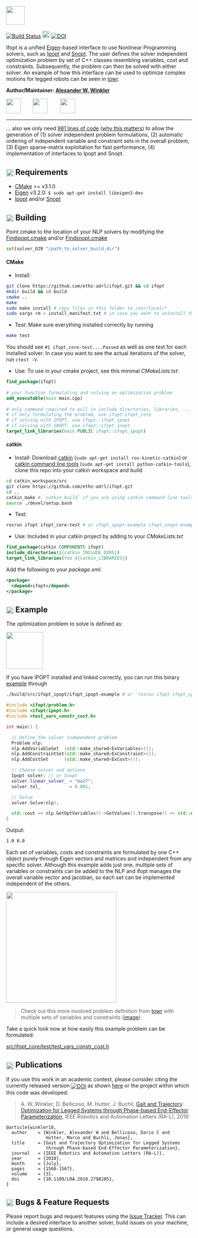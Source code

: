 ### <img src="https://i.imgur.com/ZOfGZwB.png" height="50" />

[![Build Status](https://ci.leggedrobotics.com/buildStatus/icon?job=github_ethz-adrl/ifopt/master)](https://ci.leggedrobotics.com/job/github_ethz-adrl/job/ifopt/job/master/) [<img height="20" src="https://i.imgur.com/ZqRckbJ.png"/>](http://docs.ros.org/api/ifopt_core/html/index.html)
[![DOI](https://zenodo.org/badge/DOI/10.5281/zenodo.1135046.svg)](https://doi.org/10.5281/zenodo.1135046)
<!-- The actual jenkins documentation job can be found here -->
<!-- http://build.ros.org/view/Ldoc/job/Ldoc__ifopt__ubuntu_xenial_amd64/ -->

Ifopt is a unified [Eigen]-based interface to use Nonlinear Programming solvers, such as [Ipopt] and [Snopt]. The user defines the solver independent optimization problem by set of C++ classes resembling variables, cost and constraints. Subsequently, the problem can then be solved with either solver. An example of how this interface can be used to optimize complex motions for legged robots can be seen in [towr].

**Author/Maintainer: [Alexander W. Winkler](https://awinkler.github.io/)**

[<img src="https://i.imgur.com/uCvLs2j.png" height="40" />](http://www.adrl.ethz.ch/doku.php "Agile and Dexterous Robotics Lab")  &nbsp; &nbsp; &nbsp; &nbsp;[<img src="https://i.imgur.com/gYxWH9p.png" height="40" />](http://www.rsl.ethz.ch/ "Robotic Systems Lab")           &nbsp; &nbsp; &nbsp; &nbsp; [<img src="https://i.imgur.com/aGOnNTZ.png" height="40" />](https://www.ethz.ch/en.html "ETH Zurich")

-------
... also we only need [981 lines of code](https://i.imgur.com/NCPJsSw.png) [(why this matters)](https://blog.codinghorror.com/the-best-code-is-no-code-at-all/) to allow the generation of (1) solver independent problem formulations, (2) automatic ordering of independent variable and constraint sets in the overall problem, (3) Eigen sparse-matrix exploitation for fast performance, (4) implementation of interfaces to Ipopt and Snopt. 


## <img align="center" height="20" src="https://i.imgur.com/fjS3xIe.png"/> Requirements

* [CMake] >= v3.1.0
* [Eigen] v3.2.0: ```$ sudo apt-get install libeigen3-dev```
* [Ipopt](https://www.coin-or.org/Ipopt/documentation/node10.html) and/or 
  [Snopt](http://www.sbsi-sol-optimize.com/asp/sol_snopt.htm)


## <img align="center" height="20" src="https://i.imgur.com/x1morBF.png"/> Building
Point cmake to the location of your NLP solvers by modifying the [Findipopt.cmake](cmake/Findipopt.cmake) and/or
[Findsnopt.cmake](cmake/Findsnopt.cmake)
```bash
set(solver_DIR "/path_to_solver_build_dir") 
```

#### CMake
* Install:
```bash
git clone https://github.com/ethz-adrl/ifopt.git && cd ifopt
mkdir build && cd build
cmake ..
make
sudo make install # copy files in this folder to /usr/local/*
sudo xargs rm < install_manifest.txt # in case you want to uninstall the above
```

* Test: Make sure everything installed correctly by running
```bash
make test
```
You should see `#1 ifopt_core-test....Passed` as well as one test for each installed solver.
In case you want to see the actual iterations of the solver, run ``ctest -V``. 

 
* Use: To use in your cmake project, see this minimal *CMakeLists.txt*:
```cmake
find_package(ifopt)
 
# your function formulating and solving an optimization problem
add_executable(main main.cpp)
 
# only command required to pull in include directories, libraries, ... 
# if only formulating the problem, use ifopt:ifopt_core
# if solving with IPOPT, use ifopt::ifopt_ipopt
# if solving with SNOPT, use ifopt::ifopt_snopt
target_link_libraries(main PUBLIC ifopt::ifopt_ipopt) 
```
        
#### catkin
* Install:
Download [catkin] (``sudo apt-get install ros-kinetic-catkin``) or [catkin command line tools] (``sudo apt-get install python-catkin-tools``), clone this repo into your catkin workspace and build
```bash
cd catkin_workspace/src
git clone https://github.com/ethz-adrl/ifopt.git
cd ..
catkin_make # `catkin build` if you are using catkin command-line tools 
source ./devel/setup.bash
```
   
* Test:
```bash
rosrun ifopt ifopt_core-test # or ifopt_ipopt-example ifopt_snopt-example
```

* Use: Included in your catkin project by adding to your *CMakeLists.txt* 
```cmake
find_package(catkin COMPONENTS ifopt) 
include_directories(${catkin_INCLUDE_DIRS})
target_link_libraries(foo ${catkin_LIBRARIES})
```
Add the following to your *package.xml*:
```xml
<package>
  <depend>ifopt</depend>
</package>
```


## <img align="center" height="20" src="https://i.imgur.com/vAYeCzC.png"/> Example
The optimization problem to solve is defined as:

<img align="center" height="100" src="https://i.imgur.com/YGi4LrR.png"/>

If you have IPOPT installed and linked correctly, you can run this binary [example](src/ifopt_core/test/ex_test_ipopt.cc) through
```bash
./build/src/ifopt_ipopt/ifopt_ipopt-example # or `rosrun ifopt ifopt_ipopt-example `
```

```c++
#include <ifopt/problem.h>
#include <ifopt/ipopt.h>
#include <test_vars_constr_cost.h>

int main() {

  // Define the solver independent problem
  Problem nlp;
  nlp.AddVariableSet  (std::make_shared<ExVariables>());
  nlp.AddConstraintSet(std::make_shared<ExConstraint>());
  nlp.AddCostSet      (std::make_shared<ExCost>());

  // Choose solver and options
  Ipopt solver; // or Snopt
  solver.linear_solver_ = "ma27";
  solver.tol_           = 0.001;

  // Solve
  solver.Solve(nlp);

  std::cout << nlp.GetOptVariables()->GetValues().transpose() << std::endl;
}
```
Output:
```bash
1.0 0.0
```

Each set of variables, costs and constraints are formulated by one C++ object
purely through Eigen vectors and matrices and independent from any specific solver.
Although this example adds just one, multiple sets of variables or constraints 
can be added to the NLP and ifopt manages the overall variable vector and jacobian, 
so each set can be implemented independent of the others. 

<img align="center" height="300" src="https://i.imgur.com/uzt1N7O.png"/>

> Check out this more involved problem definition from [towr] with multiple sets 
> of variables and constraints ([image](https://i.imgur.com/4yhohZF.png)).


Take a quick look now at how easily this example problem can be formulated:

[src/ifopt_core/test/test_vars_constr_cost.h](src/ifopt_core/test/test_vars_constr_cost.h)






## <img align="center" height="20" src="https://i.imgur.com/dHQx91Q.png"/> Publications

If you use this work in an academic context, please consider citing the currently released version <a href="https://doi.org/10.5281/zenodo.1135046"><img src="https://zenodo.org/badge/DOI/10.5281/zenodo.1135046.svg" alt="DOI" align="center"></a> as shown [here](https://zenodo.org/record/1135085/export/hx#.Wk4NGTCGPmE)
or the project within which this code was developed:
> A. W. Winkler, D. Bellicoso, M. Hutter, J. Buchli, [Gait and Trajectory Optimization for Legged Systems through Phase-based End-Effector Parameterization](https://awinkler.github.io/publications), IEEE Robotics and Automation Letters (RA-L), 2018:

    @article{winkler18,
      author    = {Winkler, Alexander W and Bellicoso, Dario C and 
                   Hutter, Marco and Buchli, Jonas},
      title     = {Gait and Trajectory Optimization for Legged Systems 
                   through Phase-based End-Effector Parameterization},
      journal   = {IEEE Robotics and Automation Letters (RA-L)},
      year      = {2018},
      month     = {July},
      pages     = {1560-1567},
      volume    = {3},
      doi       = {10.1109/LRA.2018.2798285},
    }




##  <img align="center" height="20" src="https://i.imgur.com/H4NwgMg.png"/> Bugs & Feature Requests

Please report bugs and request features using the [Issue Tracker](https://github.com/ethz-adrl/ifopt/issues). This can include a desired interface to another solver, build issues on your machine, or general usage questions.  

[CMake]: https://cmake.org/cmake/help/v3.0/
[Eigen]: http://eigen.tuxfamily.org
[Ipopt]: https://projects.coin-or.org/Ipopt
[Snopt]: http://ampl.com/products/solvers/solvers-we-sell/snopt/
[catkin]: http://wiki.ros.org/catkin
[catkin command line tools]: http://catkin-tools.readthedocs.io/en/latest/installing.html
[towr]: https://github.com/ethz-adrl/towr
[catkin tools]: http://catkin-tools.readthedocs.org/
[ROS]: http://www.ros.org
[rviz]: http://wiki.ros.org/rviz
[Fa2png]: http://fa2png.io/r/font-awesome/link/


